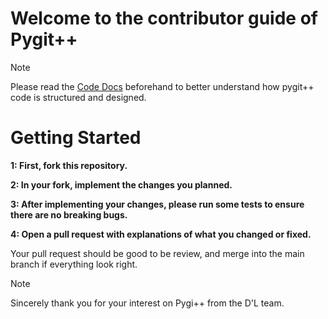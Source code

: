 # Welcome to the contributor guide of Pygit++

> [!NOTE]
> Please read the [Code Docs](codeDocs.md) beforehand to better 
> understand how pygit++ code is structured and designed.

# Getting Started

**1: First, fork this repository.**

**2: In your fork, implement the changes you planned.**

**3: After implementing your changes, please run some tests to ensure there are no breaking bugs.**

**4: Open a pull request with explanations of what you changed or fixed.**

Your pull request should be good to be review, and merge into the main branch
if everything look right.

>[!NOTE]
>
> Sincerely thank you for your interest on Pygi++
> from the D'L team.

